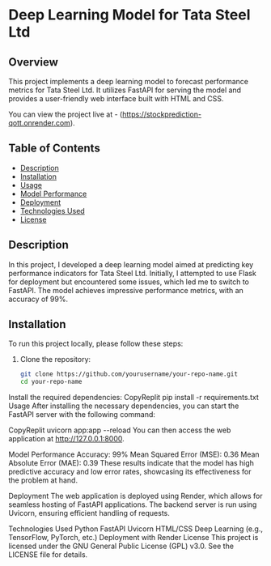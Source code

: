 # Deep Learning Model for Tata Steel Ltd

## Overview
This project implements a deep learning model to forecast performance metrics for Tata Steel Ltd. It utilizes FastAPI for serving the model and provides a user-friendly web interface built with HTML and CSS. 

You can view the project live at - (https://stockprediction-qott.onrender.com).

## Table of Contents
- [Description](#description)
- [Installation](#installation)
- [Usage](#usage)
- [Model Performance](#model-performance)
- [Deployment](#deployment)
- [Technologies Used](#technologies-used)
- [License](#license)
## Description
In this project, I developed a deep learning model aimed at predicting key performance indicators for Tata Steel Ltd. Initially, I attempted to use Flask for deployment but encountered some issues, which led me to switch to FastAPI. The model achieves impressive performance metrics, with an accuracy of 99%.

## Installation
To run this project locally, please follow these steps:

1. Clone the repository:
   ```bash
   git clone https://github.com/yourusername/your-repo-name.git
   cd your-repo-name
Install the required dependencies:
CopyReplit
pip install -r requirements.txt
Usage
After installing the necessary dependencies, you can start the FastAPI server with the following command:

CopyReplit
uvicorn app:app --reload
You can then access the web application at http://127.0.0.1:8000.

Model Performance
Accuracy: 99%
Mean Squared Error (MSE): 0.36
Mean Absolute Error (MAE): 0.39
These results indicate that the model has high predictive accuracy and low error rates, showcasing its effectiveness for the problem at hand.

Deployment
The web application is deployed using Render, which allows for seamless hosting of FastAPI applications. The backend server is run using Uvicorn, ensuring efficient handling of requests.

Technologies Used
Python
FastAPI
Uvicorn
HTML/CSS
Deep Learning (e.g., TensorFlow, PyTorch, etc.)
Deployment with Render
License
This project is licensed under the GNU General Public License (GPL) v3.0. See the LICENSE file for details.
